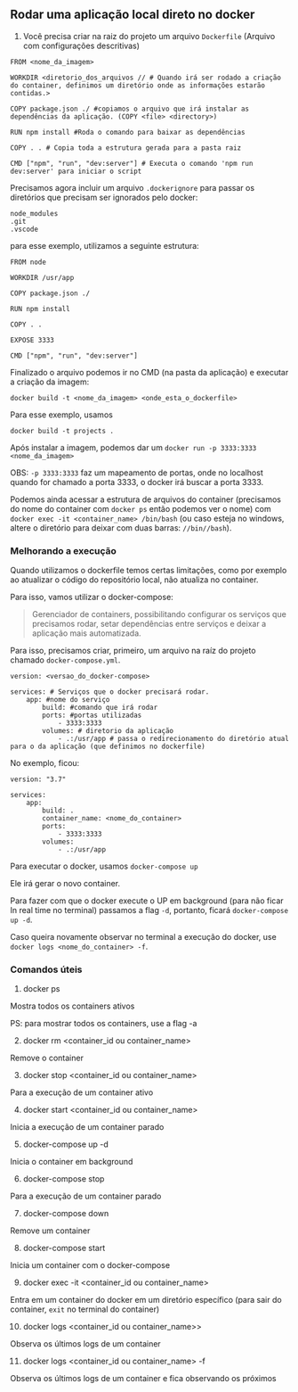 ## Rodar uma aplicação local direto no docker

1. Você precisa criar na raiz do projeto um arquivo `Dockerfile` (Arquivo com configurações descritivas)


````
FROM <nome_da_imagem>

WORKDIR <diretorio_dos_arquivos // # Quando irá ser rodado a criação do container, definimos um diretório onde as informações estarão contidas.> 

COPY package.json ./ #copiamos o arquivo que irá instalar as dependências da aplicação. (COPY <file> <directory>)

RUN npm install #Roda o comando para baixar as dependências

COPY . . # Copia toda a estrutura gerada para a pasta raiz

CMD ["npm", "run", "dev:server"] # Executa o comando 'npm run dev:server' para iniciar o script
````

Precisamos agora incluir um arquivo `.dockerignore` para passar os diretórios que precisam ser ignorados pelo docker:

````
node_modules
.git
.vscode

````

para esse exemplo, utilizamos a seguinte estrutura:

````
FROM node

WORKDIR /usr/app

COPY package.json ./

RUN npm install

COPY . .

EXPOSE 3333

CMD ["npm", "run", "dev:server"]
````

Finalizado o arquivo podemos ir no CMD (na pasta da aplicação) e executar a criação da imagem:

```
docker build -t <nome_da_imagem> <onde_esta_o_dockerfile>
```

Para esse exemplo, usamos
```
docker build -t projects .
```

Após instalar a imagem, podemos dar um `docker run -p 3333:3333 <nome_da_imagem>`

OBS: `-p 3333:3333` faz um mapeamento de portas, onde no localhost quando for chamado a porta 3333, o docker irá buscar a porta 3333.

Podemos ainda acessar a estrutura de arquivos do container (precisamos do nome do container com `docker ps` então podemos ver o nome) com `docker exec -it <container_name> /bin/bash` (ou caso esteja no windows, altere o diretório para deixar com duas barras: `//bin//bash`).


### Melhorando a execução

Quando utilizamos o dockerfile temos certas limitações, como por exemplo ao atualizar o código do repositório local, não atualiza no container.

Para isso, vamos utilizar o docker-compose:

> Gerenciador de containers, possibilitando configurar os serviços que precisamos rodar, setar dependências entre serviços e deixar a aplicação mais automatizada.

Para isso, precisamos criar, primeiro, um arquivo na raíz do projeto chamado `docker-compose.yml`.

```
version: <versao_do_docker-compose>

services: # Serviços que o docker precisará rodar.
    app: #nome do serviço
        build: #comando que irá rodar
        ports: #portas utilizadas
            - 3333:3333
        volumes: # diretorio da aplicação
            - .:/usr/app # passa o redirecionamento do diretório atual para o da aplicação (que definimos no dockerfile)
```

No exemplo, ficou:

```
version: "3.7"

services: 
    app:
        build: .
        container_name: <nome_do_container>
        ports:
            - 3333:3333
        volumes: 
            - .:/usr/app
```

Para executar o docker, usamos `docker-compose up`

Ele irá gerar o novo container.

Para fazer com que o docker execute o UP em background (para não ficar In real time no terminal) passamos a flag `-d`, portanto, ficará `docker-compose up -d`.

Caso queira novamente observar no terminal a execução do docker, use `docker logs <nome_do_container> -f`.


### Comandos úteis

1. docker ps

Mostra todos os containers ativos

PS: para mostrar todos os containers, use a flag -a

2. docker rm <container_id ou container_name>

Remove o container

3. docker stop <container_id ou container_name>

Para a execução de um container ativo

4. docker start <container_id ou container_name>

Inicia a execução de um container parado

5. docker-compose up -d

Inicia o container em background

6. docker-compose stop

Para a execução de um container parado

7. docker-compose down

Remove um container

8. docker-compose start

Inicia um container com o docker-compose

9. docker exec -it <container_id ou container_name> <directory>

Entra em um container do docker em um diretório específico (para sair do container, `exit` no terminal do container)

10. docker logs <container_id ou container_name>>

Observa os últimos logs de um container

11. docker logs <container_id ou container_name> -f

Observa os últimos logs de um container e fica observando os próximos